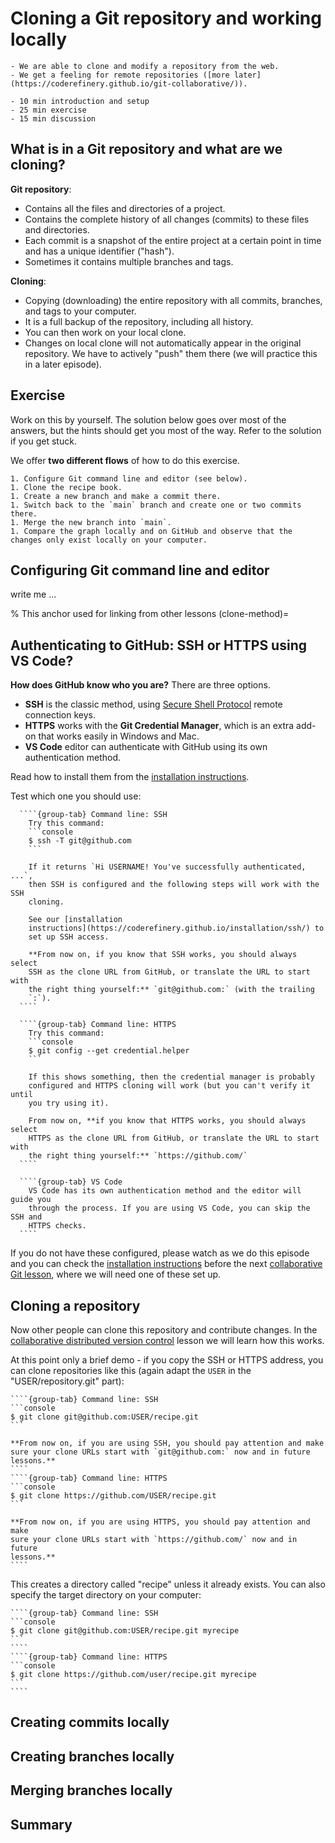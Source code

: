 # Cloning a Git repository and working locally

```{objectives}
- We are able to clone and modify a repository from the web.
- We get a feeling for remote repositories ([more later](https://coderefinery.github.io/git-collaborative/)).
```

```{instructor-note}
- 10 min introduction and setup
- 25 min exercise
- 15 min discussion
```

## What is in a Git repository and what are we cloning?

**Git repository**:
- Contains all the files and directories of a project.
- Contains the complete history of all changes (commits) to these files and directories.
- Each commit is a snapshot of the entire project at a certain point in time and has a unique identifier ("hash").
- Sometimes it contains multiple branches and tags.

**Cloning**:
- Copying (downloading) the entire repository with all commits, branches, and tags to your computer.
- It is a full backup of the repository, including all history.
- You can then work on your local clone.
- Changes on local clone will not automatically appear in the original
  repository. We have to actively "push" them there (we will practice this in a
  later episode).


## Exercise

Work on this by yourself. The solution below goes over most of the
answers, but the hints should get you most of the way. Refer to the
solution if you get stuck.

We offer **two different flows** of how to do this exercise.

```{exercise} Exercise: Cloning a Git repository and working locally (25 min)
1. Configure Git command line and editor (see below).
1. Clone the recipe book.
1. Create a new branch and make a commit there.
1. Switch back to the `main` branch and create one or two commits there.
1. Merge the new branch into `main`.
1. Compare the graph locally and on GitHub and observe that the changes only exist locally on your computer.
```


## Configuring Git command line and editor

write me ...


% This anchor used for linking from other lessons
(clone-method)=

## Authenticating to GitHub: SSH or HTTPS using VS Code?

**How does GitHub know who you are?** There are three options.

- **SSH** is the classic method, using [Secure Shell
  Protocol](https://en.wikipedia.org/wiki/Secure_Shell) remote connection
  keys.
- **HTTPS** works with the **Git Credential Manager**, which is an
  extra add-on that works easily in Windows and Mac.
- **VS Code** editor can authenticate with GitHub using its own
  authentication method.

Read how to install them from the [installation
instructions](https://coderefinery.github.io/installation/ssh/).

Test which one you should use:

`````{tabs}
  ````{group-tab} Command line: SSH
    Try this command:
    ```console
    $ ssh -T git@github.com
    ```

    If it returns `Hi USERNAME! You've successfully authenticated, ...`,
    then SSH is configured and the following steps will work with the SSH
    cloning.

    See our [installation
    instructions](https://coderefinery.github.io/installation/ssh/) to
    set up SSH access.

    **From now on, if you know that SSH works, you should always select
    SSH as the clone URL from GitHub, or translate the URL to start with
    the right thing yourself:** `git@github.com:` (with the trailing
    `:`).
  ````

  ````{group-tab} Command line: HTTPS
    Try this command:
    ```console
    $ git config --get credential.helper
    ```

    If this shows something, then the credential manager is probably
    configured and HTTPS cloning will work (but you can't verify it until
    you try using it).

    From now on, **if you know that HTTPS works, you should always select
    HTTPS as the clone URL from GitHub, or translate the URL to start with
    the right thing yourself:** `https://github.com/`
  ````

  ````{group-tab} VS Code
    VS Code has its own authentication method and the editor will guide you
    through the process. If you are using VS Code, you can skip the SSH and
    HTTPS checks.
  ````
`````

If you do not have these configured, please watch as we do this episode and you
can check the [installation
instructions](https://coderefinery.github.io/installation/ssh/)
before the next [collaborative Git
lesson](https://coderefinery.github.io/git-collaborative/), where we will need
one of these set up.



## Cloning a repository

Now other people can clone this repository and contribute changes. In the
[collaborative distributed version control](https://coderefinery.github.io/git-collaborative/) lesson
we will learn how this works.

At this point only a brief demo - if you copy the SSH or HTTPS address, you can clone repositories like this
(again adapt the `USER` in the "USER/repository.git" part):


`````{tabs}
````{group-tab} Command line: SSH
```console
$ git clone git@github.com:USER/recipe.git
```

**From now on, if you are using SSH, you should pay attention and make
sure your clone URLs start with `git@github.com:` now and in future
lessons.**
````
````{group-tab} Command line: HTTPS
```console
$ git clone https://github.com/USER/recipe.git
```

**From now on, if you are using HTTPS, you should pay attention and make
sure your clone URLs start with `https://github.com/` now and in future
lessons.**
````
`````

This creates a directory called "recipe" unless it already exists. You can also specify the target directory
on your computer:

`````{tabs}
````{group-tab} Command line: SSH
```console
$ git clone git@github.com:USER/recipe.git myrecipe
```
````
````{group-tab} Command line: HTTPS
```console
$ git clone https://github.com/user/recipe.git myrecipe
```
````
`````


## Creating commits locally



## Creating branches locally



## Merging branches locally



## Summary
